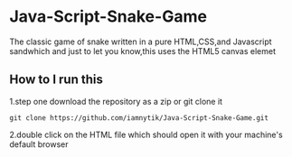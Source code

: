 # Java-Script-Snake-Game
The classic game of snake written in a pure HTML,CSS,and Javascript sandwhich
and just to let you know,this uses the HTML5 canvas elemet

## How to I run this

  1.step one download the repository as a zip  or git clone it 
  
    git clone https://github.com/iamnytik/Java-Script-Snake-Game.git
  
  
  2.double click on the HTML file which should open it with your machine's default  browser
 
